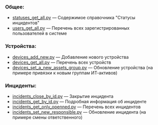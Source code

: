 ### Общее:
* [statuses_get_all.py](statuses_get_all.py) — Содержимое справочника "Статусы инцидентов"
* [users_get_all.py](users_get_all.py) — Перечень всех зарегистрированных пользователей в системе

### Устройства:
* [devices_add_new.py](devices_add_new.py) — Добавление нового устройства
* [devices_get_all.py](devices_get_all.py) — Перечень всех устройств
* [devices_set_a_new_assets_group.py](devices_set_a_new_assets_group.py) — Обновление устройства (на примере привязки к новым группам ИТ-активов)

### Инциденты:
* [incidents_close_by_id.py](incidents_close_by_id.py) — Закрытие инцидента
* [incidents_get_by_id.py](incidents_get_by_id.py) — Подробная информация об инциденте
* [incidents_get_only_openned.py](incidents_get_only_openned.py) — Перечень всех инцидентов
* [incidents_set_new_responsible.py](incidents_set_new_responsible.py) — Обновление инцидента (на примере смены ответственного)
